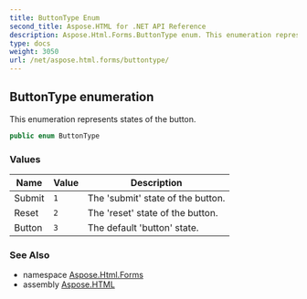 ```yaml
---
title: ButtonType Enum
second_title: Aspose.HTML for .NET API Reference
description: Aspose.Html.Forms.ButtonType enum. This enumeration represents states of the button
type: docs
weight: 3050
url: /net/aspose.html.forms/buttontype/
---
```

## ButtonType enumeration

This enumeration represents states of the button.

```csharp
public enum ButtonType
```

### Values

| Name | Value | Description |
| --- | --- | --- |
| Submit | `1` | The 'submit' state of the button. |
| Reset | `2` | The 'reset' state of the button. |
| Button | `3` | The default 'button' state. |

### See Also

* namespace [Aspose.Html.Forms](../../aspose.html.forms/)
* assembly [Aspose.HTML](../../)
